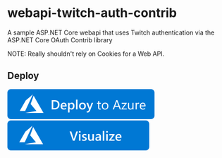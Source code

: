 # webapi-twitch-auth-contrib

A sample ASP.NET Core webapi that uses Twitch authentication via the ASP.NET Core OAuth Contrib library

NOTE: Really shouldn't rely on Cookies for a Web API.

## Deploy

[![Deploy To Azure](https://raw.githubusercontent.com/Azure/azure-quickstart-templates/master/1-CONTRIBUTION-GUIDE/images/deploytoazure.svg?sanitize=true)](https://portal.azure.com/#create/Microsoft.Template/uri/https%3A%2F%2Fraw.githubusercontent.com%2Fnullforce-workshops%2Fwebapi-twitch-auth-contrib%2Fmain%2Farm%2Fazuredeploy.json) [![Visualize](https://raw.githubusercontent.com/Azure/azure-quickstart-templates/master/1-CONTRIBUTION-GUIDE/images/visualizebutton.svg?sanitize=true)](http://armviz.io/#/?load=https%3A%2F%2Fraw.githubusercontent.com%2Fnullforce-workshops%2Fwebapi-twitch-auth-contrib%2Fmain%2Farm%2Fazuredeploy.json)
